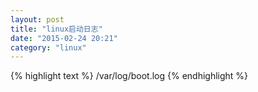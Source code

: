 ```yaml
---
layout: post
title: "linux启动日志"
date: "2015-02-24 20:21"
category: "linux"
--- 
```


{% highlight text %}
/var/log/boot.log
{% endhighlight %}


